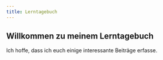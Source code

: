 ```yaml
---
title: Lerntagebuch
---
```


## Willkommen zu meinem Lerntagebuch

Ich hoffe, dass ich euch einige interessante Beiträge erfasse. 
